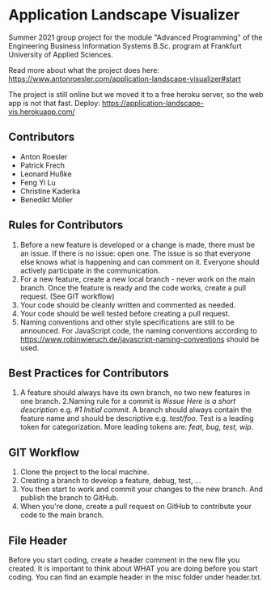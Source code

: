 # Application Landscape Visualizer
Summer 2021 group project for the module "Advanced Programming" of the Engineering Business Information Systems B.Sc. program at Frankfurt University of Applied Sciences.

Read more about what the project does here: https://www.antonroesler.com/application-landscape-visualizer#start

The project is still online but we moved it to a free heroku server, so the web app is not that fast. 
Deploy: https://application-landscape-vis.herokuapp.com/

## Contributors
- Anton Roesler
- Patrick Frech
- Leonard Hußke
- Feng Yi Lu
- Christine Kaderka
- Benedikt Möller

## Rules for Contributors
1. Before a new feature is developed or a change is made, there must be an issue. If there is no issue: open one. The issue is so that everyone else knows what is happening and can comment on it. Everyone should actively participate in the communication.
2. For a new feature, create a new local branch - never work on the main branch. Once the feature is ready and the code works, create a pull request. (See GIT workflow)
3. Your code should be cleanly written and commented as needed.
5. Your code should be well tested before creating a pull request.
6. Naming conventions and other style specifications are still to be announced. For JavaScript code, the naming conventions according to https://www.robinwieruch.de/javascript-naming-conventions should be used.

## Best Practices for Contributors
1. A feature should always have its own branch, no two new features in one branch.
2.Naming rule for a commit is *#issue Here is a short description* e.g. *#1 Initial commit*.
A branch should always contain the feature name and should be descriptive e.g. *test/foo*. Test is a leading token for categorization. More leading tokens are: *feat, bug, test, wip*.

## GIT Workflow
1. Clone the project to the local machine.
3. Creating a branch to develop a feature, debug, test, ...
4. You then start to work and commit your changes to the new branch. And publish the branch to GitHub.
6. When you're done, create a pull request on GitHub to contribute your code to the main branch.

## File Header
Before you start coding, create a header comment in the new file you created. It is important to  think about WHAT you are doing before you start coding. You can find an example header in the misc folder under header.txt.
